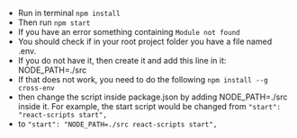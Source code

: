 - Run in terminal
``npm install``
- Then run
``npm start``
- If you have an error something containing
``Module not found``
- You should check if in your root project folder you have a file named .env.
- If you do not have it, then create it and add this line in it: NODE_PATH=./src
- If that does not work, you need to do the following
``npm install --g cross-env``
- then change the script inside package.json by adding NODE_PATH=./src inside it. For example, the start script would be changed from
``"start": "react-scripts start",``
- to
``"start": "NODE_PATH=./src react-scripts start",``